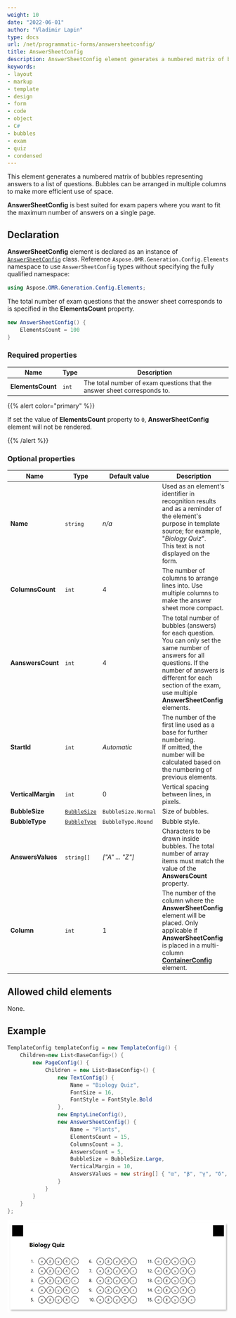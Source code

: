 ```yaml
---
weight: 10
date: "2022-06-01"
author: "Vladimir Lapin"
type: docs
url: /net/programmatic-forms/answersheetconfig/
title: AnswerSheetConfig
description: AnswerSheetConfig element generates a numbered matrix of bubbles arranged in multiple columns to make more efficient use of space.
keywords:
- layout
- markup
- template
- design
- form
- code
- object
- C#
- bubbles
- exam
- quiz
- condensed
---
```


This element generates a numbered matrix of bubbles representing answers to a list of questions. Bubbles can be arranged in multiple columns to make more efficient use of space.

**AnswerSheetConfig** is best suited for exam papers where you want to fit the maximum number of answers on a single page.

## Declaration

**AnswerSheetConfig** element is declared as an instance of [`AnswerSheetConfig`](https://reference.aspose.com/omr/net/aspose.omr.generation.config.elements/answersheetconfig/) class. Reference `Aspose.OMR.Generation.Config.Elements` namespace to use `AnswerSheetConfig` types without specifying the fully qualified namespace:

```csharp
using Aspose.OMR.Generation.Config.Elements;
```

The total number of exam questions that the answer sheet corresponds to is specified in the **ElementsCount** property.

```csharp
new AnswerSheetConfig() {
	ElementsCount = 100
}
```

### Required properties

Name | Type | Description
---- | ---- | -----------
**ElementsCount** | `int` | The total number of exam questions that the answer sheet corresponds to.

{{% alert color="primary" %}}

If set the value of **ElementsCount** property to `0`, **AnswerSheetConfig** element will not be rendered.

{{% /alert %}}

### Optional properties

Name | Type | Default value | Description
---- | ---- | ------------- | -----------
**Name** | `string` | _n/a_ | Used as an element's identifier in recognition results and as a reminder of the element's purpose in template source; for example, "_Biology Quiz_".<br />This text is not displayed on the form.
**ColumnsCount** | `int` | 4 | The number of columns to arrange lines into. Use multiple columns to make the answer sheet more compact.
**AanswersCount** | `int` | 4 | The total number of bubbles (answers) for each question.<br />You can only set the same number of answers for all questions. If the number of answers is different for each section of the exam, use multiple **AnswerSheetConfig** elements.
**StartId** | `int` | _Automatic_ | The number of the first line used as a base for further numbering.<br />If omitted, the number will be calculated based on the numbering of previous elements.
**VerticalMargin** | `int` | 0 | Vertical spacing between lines, in pixels.
**BubbleSize** | [`BubbleSize`](https://reference.aspose.com/omr/net/aspose.omr.generation/bubblesize/) | `BubbleSize.Normal` | Size of bubbles.
**BubbleType** | [`BubbleType`](https://reference.aspose.com/omr/net/aspose.omr.generation/bubbletype/) | `BubbleType.Round` | Bubble style.
**AnswersValues** | `string[]` | _["A" ... "Z"]_ | Characters to be drawn inside bubbles. The total number of array items must match the value of the **AnswersCount** property.
**Column** | `int` | 1 | The number of the column where the **AnswerSheetConfig** element will be placed. Only applicable if **AnswerSheetConfig** is placed in a multi-column [**ContainerConfig**](/omr/net/programmatic-forms/containerconfig/) element.

## Allowed child elements

None.

## Example

```csharp
TemplateConfig templateConfig = new TemplateConfig() {
	Children=new List<BaseConfig>() {
		new PageConfig() {
			Children = new List<BaseConfig>() {
				new TextConfig() {
					Name = "Biology Quiz",
					FontSize = 16,
					FontStyle = FontStyle.Bold
				},
				new EmptyLineConfig(),
				new AnswerSheetConfig() {
					Name = "Plants",
					ElementsCount = 15,
					ColumnsCount = 3,
					AnswersCount = 5,
					BubbleSize = BubbleSize.Large,
					VerticalMargin = 10,
					AnswersValues = new string[] { "α", "β", "γ", "δ", "ε" }
				}
			}
		}
	}
};
```

![answer_sheet example](answer_sheet-example.png)
